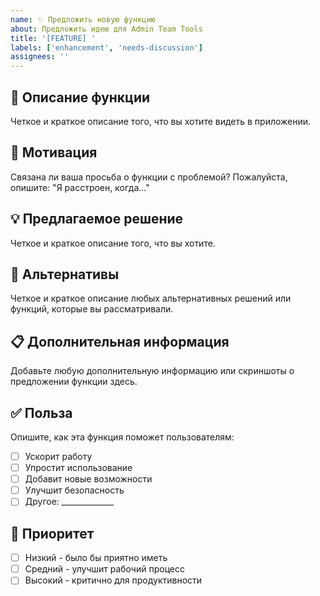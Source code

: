 ```yaml
---
name: ✨ Предложить новую функцию
about: Предложить идею для Admin Team Tools
title: '[FEATURE] '
labels: ['enhancement', 'needs-discussion']
assignees: ''
---
```


## 🚀 Описание функции

Четкое и краткое описание того, что вы хотите видеть в приложении.

## 🎯 Мотивация

Связана ли ваша просьба о функции с проблемой? Пожалуйста, опишите:
"Я расстроен, когда..."

## 💡 Предлагаемое решение

Четкое и краткое описание того, что вы хотите.

## 🔄 Альтернативы

Четкое и краткое описание любых альтернативных решений или функций, которые вы рассматривали.

## 📋 Дополнительная информация

Добавьте любую дополнительную информацию или скриншоты о предложении функции здесь.

## ✅ Польза

Опишите, как эта функция поможет пользователям:

- [ ] Ускорит работу
- [ ] Упростит использование
- [ ] Добавит новые возможности
- [ ] Улучшит безопасность
- [ ] Другое: _____________

## 🔧 Приоритет

- [ ] Низкий - было бы приятно иметь
- [ ] Средний - улучшит рабочий процесс
- [ ] Высокий - критично для продуктивности
